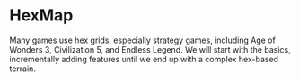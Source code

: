 # HexMap
Many games use hex grids, especially strategy games, including Age of Wonders 3, Civilization 5, and Endless Legend. We will start with the basics, incrementally adding features until we end up with a complex hex-based terrain.
